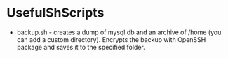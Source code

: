 # UsefulShScripts

- backup.sh - creates a dump of mysql db and an archive of /home (you can add a custom directory). Encrypts the backup with OpenSSH package and saves it to the specified folder.
